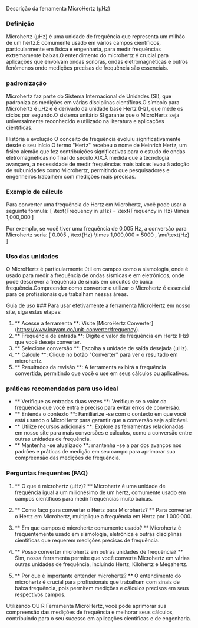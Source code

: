 Descrição da ferramenta MicroHertz (μHz)

### Definição
Microhertz (μHz) é uma unidade de frequência que representa um milhão de um hertz.É comumente usado em vários campos científicos, particularmente em física e engenharia, para medir frequências extremamente baixas.O entendimento do microhertz é crucial para aplicações que envolvam ondas sonoras, ondas eletromagnéticas e outros fenômenos onde medições precisas de frequência são essenciais.

### padronização
Microhertz faz parte do Sistema Internacional de Unidades (SI), que padroniza as medições em várias disciplinas científicas.O símbolo para Microhertz é μHz e é derivado da unidade base Hertz (Hz), que mede os ciclos por segundo.O sistema unitário SI garante que o MicroHertz seja universalmente reconhecido e utilizado na literatura e aplicações científicas.

História e evolução
O conceito de frequência evoluiu significativamente desde o seu início.O termo "Hertz" recebeu o nome de Heinrich Hertz, um físico alemão que fez contribuições significativas para o estudo de ondas eletromagnéticas no final do século XIX.À medida que a tecnologia avançava, a necessidade de medir frequências mais baixas levou à adoção de subunidades como Microhertz, permitindo que pesquisadores e engenheiros trabalhem com medições mais precisas.

### Exemplo de cálculo
Para converter uma frequência de Hertz em Microhertz, você pode usar a seguinte fórmula:
\[ \text{Frequency in μHz} = \text{Frequency in Hz} \times 1,000,000 \]

Por exemplo, se você tiver uma frequência de 0,005 Hz, a conversão para Microhertz seria:
\[ 0.005 \, \text{Hz} \times 1,000,000 = 5000 \, \mu\text{Hz} \]

### Uso das unidades
O MicroHertz é particularmente útil em campos como a sismologia, onde é usado para medir a frequência de ondas sísmicas e em eletrônicos, onde pode descrever a frequência de sinais em circuitos de baixa frequência.Compreender como converter e utilizar o Microhertz é essencial para os profissionais que trabalham nessas áreas.

Guia de uso ###
Para usar efetivamente a ferramenta MicroHertz em nosso site, siga estas etapas:
1. ** Acesse a ferramenta **: Visite [MicroHertz Converter] (https://www.inayam.co/unit-converter/frequency).
2. ** Frequência de entrada **: Digite o valor de frequência em Hertz (Hz) que você deseja converter.
3. ** Selecione conversão **: Escolha a unidade de saída desejada (μHz).
4. ** Calcule **: Clique no botão "Converter" para ver o resultado em microhertz.
5. ** Resultados da revisão **: A ferramenta exibirá a frequência convertida, permitindo que você o use em seus cálculos ou aplicativos.

### práticas recomendadas para uso ideal
- ** Verifique as entradas duas vezes **: Verifique se o valor da frequência que você entra é preciso para evitar erros de conversão.
- ** Entenda o contexto **: Familiarize -se com o contexto em que você está usando o MicroHertz para garantir que a conversão seja aplicável.
- ** Utilize recursos adicionais **: Explore as ferramentas relacionadas em nosso site para mais conversões e cálculos, como a conversão entre outras unidades de frequência.
- ** Mantenha -se atualizado **: mantenha -se a par dos avanços nos padrões e práticas de medição em seu campo para aprimorar sua compreensão das medições de frequência.

### Perguntas frequentes (FAQ)

1. ** O que é microhertz (μHz)? **
Microhertz é uma unidade de frequência igual a um milionésimo de um hertz, comumente usado em campos científicos para medir frequências muito baixas.

2. ** Como faço para converter o Hertz para Microhertz? **
Para converter o Hertz em Microhertz, multiplique a frequência em Hertz por 1.000.000.

3. ** Em que campos é microhertz comumente usado? **
Microhertz é frequentemente usado em sismologia, eletrônica e outras disciplinas científicas que requerem medições precisas de frequência.

4. ** Posso converter microhertz em outras unidades de frequência? **
Sim, nossa ferramenta permite que você converta Microhertz em várias outras unidades de frequência, incluindo Hertz, Kilohertz e Megahertz.

5. ** Por que é importante entender microhertz? **
O entendimento do microhertz é crucial para profissionais que trabalham com sinais de baixa frequência, pois permitem medições e cálculos precisos em seus respectivos campos.

Utilizando OU R Ferramenta MicroHertz, você pode aprimorar sua compreensão das medições de frequência e melhorar seus cálculos, contribuindo para o seu sucesso em aplicações científicas e de engenharia.